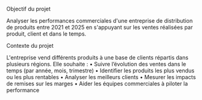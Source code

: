 Objectif du projet

Analyser les performances commerciales d'une entreprise de distribution de produits entre 2021 et 2025 en s'appuyant sur les ventes réalisées par produit, client et dans le temps.


Contexte du projet


L'entreprise vend différents produits à une base de clients répartis dans plusieurs régions. Elle souhaite :
•	Suivre l’évolution des ventes dans le temps (par année, mois, trimestre)
•	Identifier les produits les plus vendus ou les plus rentables
•	Analyser les meilleurs clients
•	Mesurer les impacts de remises sur les marges
•	Aider les équipes commerciales à piloter la performance
